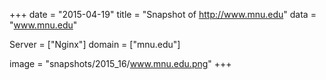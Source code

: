 
+++
date = "2015-04-19"
title = "Snapshot of http://www.mnu.edu"
data = "www.mnu.edu"

Server = ["Nginx"]
domain = ["mnu.edu"]

  image = "snapshots/2015_16/www.mnu.edu.png"
+++
#
